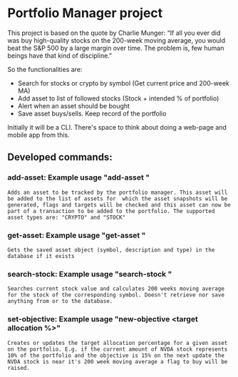 # Portfolio Manager project

This project is based on the quote by Charlie Munger:
“If all you ever did was buy high-quality stocks on the 200-week moving average, you would beat the S&P 500 by a large margin over time.
The problem is, few human beings have that kind of discipline."

So the functionalities are:

- Search for stocks or crypto by symbol (Get current price and 200-week MA)
- Add asset to list of followed stocks (Stock + intended % of portfolio)
- Alert when an asset should be bought
- Save asset buys/sells. Keep record of the portfolio

Initially it will be a CLI. There's space to think about doing a web-page and mobile app from this.

## Developed commands:

### add-asset: Example usage "add-asset <symbol> <description> <type>"
    Adds an asset to be tracked by the portfolio manager. This asset will be added to the list of assets for  which the asset snapshots will be generated, flags and targets will be checked and this asset can now be part of a transaction to be added to the portfolio. The supported asset types are: "CRYPTO" and "STOCK"

### get-asset: Example usage "get-asset <symbol>"
    Gets the saved asset object (symbol, description and type) in the database if it exists

### search-stock: Example usage "search-stock <symbol>"
    Searches current stock value and calculates 200 weeks moving average for the stock of the corresponding symbol. Doesn't retrieve nor save anything from or to the database.

### set-objective: Example usage "new-objective <symbol> <target allocation %>"
    Creates or updates the target allocation percentage for a given asset on the portfolio. E.g. if the current amount of NVDA stock represents 10% of the portfolio and the objective is 15% on the next update the NVDA stock is near it's 200 week moving average a flag to buy will be raised.
